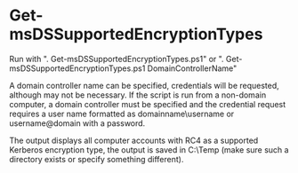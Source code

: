 # Get-msDSSupportedEncryptionTypes

Run with ". Get-msDSSupportedEncryptionTypes.ps1" or ". Get-msDSSupportedEncryptionTypes.ps1 DomainControllerName"

A domain controller name can be specified, credentials will be requested, although may not be necessary. If the script is run from a non-domain computer, a domain controller must be specified and the credential request requires a user name formatted as domainname\username or username@domain with a password.

The output displays all computer accounts with RC4 as a supported Kerberos encryption type, the output is saved in C:\Temp (make sure such a directory exists or specify something different).
